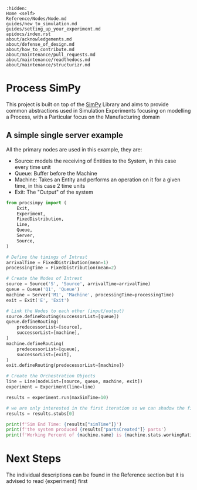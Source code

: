 ```{toctree}
:hidden:
Home <self>
Reference/Nodes/Node.md
guides/new_to_simulation.md
guides/setting_up_your_experiment.md
apidocs/index.rst
about/acknowledgements.md
about/defense_of_design.md
about/how_to_contribute.md
about/maintenance/pull_requests.md
about/maintenance/readthedocs.md
about/maintenance/structurizr.md
```
# Process SimPy
This project is built on top of the [SimPy](https://simpy.readthedocs.io/en/latest/) Library and aims to provide common abstractions used in Simulation Experiments focusing on modelling a Process, with a Particular focus on the Manufacturing domain
## A simple single server example
All the primary nodes are used in this example, they are:
- Source: models the receiving of Entities to the System, in this case every time unit
- Queue: Buffer before the Machine
- Machine: Takes an Entity and performs an operation on it for a given time, in this case 2 time units
- Exit: The "Output" of the system

```python
from procsimpy import (
    Exit,
    Experiment,
    FixedDistribution,
    Line,
    Queue,
    Server,
    Source,
)

# Define the timings of Intrest
arrivalTime = FixedDistribution(mean=1)
processingTime = FixedDistribution(mean=2)

# Create the Nodes of Intrest
source = Source('S', 'Source', arrivalTime=arrivalTime)
queue = Queue('Q1', 'Queue')
machine = Server('M1', 'Machine', processingTime=processingTime)
exit = Exit('E', 'Exit')

# Link the Nodes to each other (input/output)
source.defineRouting(successorList=[queue])
queue.defineRouting(
    predecessorList=[source],
    successorList=[machine],
)
machine.defineRouting(
    predecessorList=[queue],
    successorList=[exit],
)
exit.defineRouting(predecessorList=[machine])

# Create the Orchestration Objects
line = Line(nodeList=[source, queue, machine, exit])
experiment = Experiment(line=line)

results = experiment.run(maxSimTime=10)

# we are only interested in the first iteration so we can shadow the first results stub
results = results.stubs[0]  

print(f'Sim End Time: {results["simTime"]}')
print(f'the system produced {results["partsCreated"]} parts')
print(f'Working Percent of {machine.name} is {machine.stats.workingRatio:.2%}')
```
# Next Steps
The individual descriptions can be found in the Reference section but it is advised to read {experiment} first
